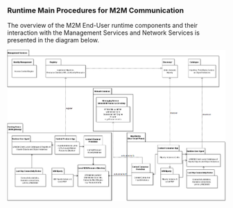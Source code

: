 ### Runtime Main Procedures for M2M Communication

The overview of the M2M End-User runtime components and their interaction with the Management Services and Network Services 
is presented in the diagram below. 


![Figure @runtime-m2m-comm-runtime-archit-violet: Runtime Main Procedures for M2M Communication](M2M_runtime_Archit_violet.png)

